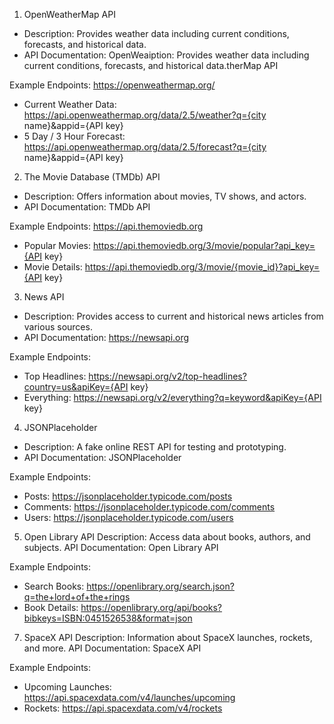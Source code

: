 1. OpenWeatherMap API

- Description: Provides weather data including current conditions, forecasts, and historical data.
- API Documentation: OpenWeaiption: Provides weather data including current conditions, forecasts, and historical data.therMap API

Example Endpoints: https://openweathermap.org/

- Current Weather Data: https://api.openweathermap.org/data/2.5/weather?q={city name}&appid={API key}
- 5 Day / 3 Hour Forecast: https://api.openweathermap.org/data/2.5/forecast?q={city name}&appid={API key}

2. The Movie Database (TMDb) API

- Description: Offers information about movies, TV shows, and actors.
- API Documentation: TMDb API

Example Endpoints: https://api.themoviedb.org

- Popular Movies: https://api.themoviedb.org/3/movie/popular?api_key={API key}
- Movie Details: https://api.themoviedb.org/3/movie/{movie_id}?api_key={API key}

3. News API

- Description: Provides access to current and historical news articles from various sources.
- API Documentation: https://newsapi.org

Example Endpoints:

- Top Headlines: https://newsapi.org/v2/top-headlines?country=us&apiKey={API key}
- Everything: https://newsapi.org/v2/everything?q=keyword&apiKey={API key}

4. JSONPlaceholder

- Description: A fake online REST API for testing and prototyping.
- API Documentation: JSONPlaceholder

Example Endpoints:

- Posts: https://jsonplaceholder.typicode.com/posts
- Comments: https://jsonplaceholder.typicode.com/comments
- Users: https://jsonplaceholder.typicode.com/users

5. Open Library API
   Description: Access data about books, authors, and subjects.
   API Documentation: Open Library API

Example Endpoints:

- Search Books: https://openlibrary.org/search.json?q=the+lord+of+the+rings
- Book Details: https://openlibrary.org/api/books?bibkeys=ISBN:0451526538&format=json

7. SpaceX API
   Description: Information about SpaceX launches, rockets, and more.
   API Documentation: SpaceX API

Example Endpoints:

- Upcoming Launches: https://api.spacexdata.com/v4/launches/upcoming
- Rockets: https://api.spacexdata.com/v4/rockets

